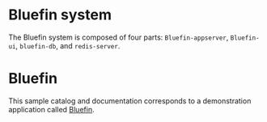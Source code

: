 # Bluefin system

The Bluefin system is composed of four parts: `Bluefin-appserver`, `Bluefin-ui`, `bluefin-db`, and `redis-server`.

# Bluefin

This sample catalog and documentation corresponds to a demonstration application called [Bluefin](https://github.com/mreferre/Bluefin).